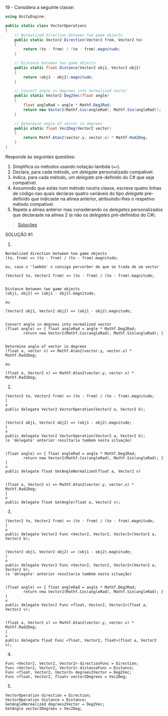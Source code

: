 19 - Considera a seguinte classe:

```cs
using UnityEngine;

public static class VectorOperations
{
    // Normalized direction between two game objects
    public static Vector2 Direction(Vector2 from, Vector2 to)
    {
        return (to - from) / (to - from).magnitude;
    }

    // Distance between two game objects
    public static float Distance(Vector2 obj1, Vector2 obj2)
    {
        return (obj1 - obj2).magnitude;
    }

    // Convert angle in degrees into normalized vector
    public static Vector2 Deg2Vec(float angle)
    {
        float angleRad = angle * Mathf.Deg2Rad;
        return new Vector2(Mathf.Cos(angleRad), Mathf.Sin(angleRad));
    }

    // Determine angle of vector in degrees
    public static float Vec2Deg(Vector2 vector)
    {
        return Mathf.Atan2(vector.y, vector.x) * Mathf.Rad2Deg;
    }
}
```

Responde às seguintes questões:

1. Simplifica os métodos usando notação lambda (`=>`).
2. Declara, para cada método, um _delegate_ personalizado compatível.
3. Indica, para cada método, um _delegate_ pré-definido do C# que seja
   compatível.
4. Assumindo que estás num método noutra classe, escreve quatro linhas de
   código nas quais declaras quatro variáveis do tipo _delegate_ pré-definido
   que indicaste na alínea anterior, atribuindo-lhes o respetivo método
   compatível.
5. Repete a alínea anterior mas considerando os _delegates_ personalizados que
   declaraste na alínea 2 (e não os _delegates_ pré-definidos do C#).

> [Soluções](../solucoes/02/019.md)

SOLUÇÃO #1

1.

    Normalized direction between two game objects
    (to, from) => (to - from) / (to - from).magnitude;

    ou, caso o 'lambda' n consiga percerber de que se trada de um vector

    (Vector2 to, Vector2 from) => (to - from) / (to - from).magnitude;


    Distance between two game objects
    (obj1, obj2) => (obj1 - obj2).magnitude;

    ou

    (Vector2 obj1, Vector2 obj2) => (obj1 - obj2).magnitude;


    Convert angle in degrees into normalized vector
    (float angle) => { float angleRad = angle * Mathf.Deg2Rad;
            return new Vector2(Mathf.Cos(angleRad), Mathf.Sin(angleRad); }


    Determine angle of vector in degrees
    (float a, vector v) => Mathf.Atan2(vector.y, vector.x) * Mathf.Rad2Deg;

    ou

    (float a, Vector2 v) => Mathf.Atan2(vector.y, vector.x) * Mathf.Rad2Deg;


2.

    (Vector2 to, Vector2 from) => (to - from) / (to - from).magnitude;
    |
    v  
    public delegate Vector2 VectorOperation(Vector2 a, Vector2 b);


    (Vector2 obj1, Vector2 obj2) => (obj1 - obj2).magnitude;
    |
    v  
    public delegate Vector2 VectorOperation(Vector2 a, Vector2 b);
    (o 'delegate' anterior resultaria também nesta situação)


    (float angle) => { float angleRad = angle * Mathf.Deg2Rad;
            return new Vector2(Mathf.Cos(angleRad), Mathf.Sin(angleRad); }
    |
    v
    public delegate float GetAngleNormalized(float a, Vector2 v)


    (float a, Vector2 v) => Mathf.Atan2(vector.y, vector.x) * Mathf.Rad2Deg;
    |
    v  
    public delegate float GetAngle(float a, Vector2 v);


3.

    (Vector2 to, Vector2 from) => (to - from) / (to - from).magnitude;
    |
    v  
    public delegate Vector2 Func <Vector2, Vector2, Vector2>(Vector2 a, Vector2 b);


    (Vector2 obj1, Vector2 obj2) => (obj1 - obj2).magnitude;
    |
    v  
    public delegate Vector2 Func <Vector2, Vector2, Vector2>(Vector2 a, Vector2 b);
    (o 'delegate' anterior resultaria também nesta situação)


    (float angle) => { float angleRad = angle * Mathf.Deg2Rad;
            return new Vector2(Mathf.Cos(angleRad), Mathf.Sin(angleRad); }
    |
    v
    public delegate Vector2 Func <float, Vector2, Vector2>(float a, Vector2 v);


    (float a, Vector2 v) => Mathf.Atan2(vector.y, vector.x) * Mathf.Rad2Deg;
    |
    v  
    public delegate float Func <float, Vector2, float>(float a, Vector2 v);


4.

    Func <Vector2, Vector2, Vector2> directionFunc = Direction;
    Func <Vector2, Vector2, Vector2> distanceFunc = Distance;
    Func <float, Vector2, Vector2> degrees2Vector = Deg2Vec;
    Func <float, Vector2, float> vector2Degrees = Vec2Deg;

5.
  
    VectorOperation direction = Direction;
    VectorOperation distance = Distance;
    GetAngleNormalized degrees2Vector = Deg2Vec; 
    GetAngle vector2Degrees = Vec2Deg;

